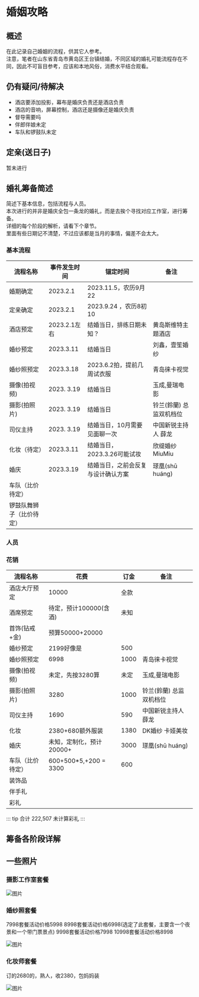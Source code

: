 # 婚姻攻略

## 概述

在此记录自己婚姻的流程，供其它人参考。  
注意，笔者在山东省青岛市黄岛区王台镇结婚，不同区域的婚礼可能流程存在不同，因此不可盲目参考，应该和本地风俗，消费水平结合观看。  

## 仍有疑问/待解决

* 酒店要添加投影，幕布是婚庆负责还是酒店负责
* 酒店的音响，屏幕控制，酒店还是摄像还是婚庆负责
* 督导需要吗
* 伴郎伴娘未定
* 车队和锣鼓队未定

## 定亲(送日子)

暂未进行

## 婚礼筹备简述


简述下基本信息，包括流程与人员。  
本次进行的并非是婚庆全包一条龙的婚礼，而是去挨个寻找对应工作室，进行筹备。  
详细的每个阶段的解析，请看下个章节。  
里面有些日期记不清楚，不过应该都是当月的事情，偏差不会太大。  

### 基本流程

| 流程名称                 | 事件发生时间 | 锚定时间                           | 备注                    |
| ------------------------ | ------------ | ---------------------------------- | ----------------------- |
| 婚期确定                 | 2023.2.1     | 2023.11.5，农历9月22               |                         |
| 定亲确定                 | 2023.2.1     | 2023.9.24        ，农历8初10       |                         |
| 酒店预定                 | 2023.2.1左右 | 结婚当日，排练日期未知？           | 黄岛斯维特主题酒店      |
| 婚纱预定                 | 2023.3.11    | 结婚当日                           | 刘鑫，壹笙婚纱          |
| 婚纱照预定               | 2023.3.18    | 2023.6.2拍，提前几周试衣服         | 青岛徕卡视觉            |
| 摄像(拍视频)             | 2023. 3.19   | 结婚当日                           | 玉成,曼瑞电影           |
| 摄影(拍照片)             | 2023. 3.19   | 结婚当日                           | 铃兰(鈴蘭) 总监双机档位 |
| 司仪主持                 | 2023. 3.19   | 结婚当日，10月需要见面聊一次       | 中国新锐主持人 薛龙     |
| 化妆（待定）             | 2023.3.11    | 结婚当日，  2023.3.26可能试妆      | 欣缇婚纱 MiuMiu         |
| 婚庆                     | 2023.3.19    | 结婚当日，之前会反复与设计确认方案 | 瑹凰(shū huáng)         |
| 车队（比价待定）         |              |                                    |                         |
| 锣鼓队舞狮子（比价待定） |              |                                    |                         |

### 人员

### 花销

| 流程名称         | 花费                     | 订金 | 备注                    |
| ---------------- | ------------------------ | ---- | ----------------------- |
| 酒店大厅预定     | 10000                    | 全款 |                         |
| 酒席预定         | 待定，预计100000(含酒)   | 未知 |                         |
| 首饰(钻戒+金)    | 预算50000+20000          |      |                         |
| 婚纱预定         | 2199好像是               | 500  |                         |
| 婚纱照预定       | 6998                     | 1000 | 青岛徕卡视觉            |
| 摄像(拍视频)     | 未定，先按3280算         | 未定 | 玉成,曼瑞电影           |
| 摄影(拍照片)     | 3280                     | 1000 | 铃兰(鈴蘭) 总监双机档位 |
| 司仪主持         | 1690                     | 590  | 中国新锐主持人 薛龙     |
| 化妆             | 2380+680额外服装         | 1380 | DK婚纱    卡娅美妆      |
| 婚庆             | 未知，定制化，预计20000+ | 3000 | 瑹凰(shū huáng)         |
| 车队（比价待定） | 600+500*5,+200 = 3300    | 600  |                         |
| 装饰品           |                          |      |                         |
| 伴手礼           |                          |      |                         |
| 彩礼             |                          |      |                         |

::: tip 合计
222,507 未计算彩礼
:::

## 筹备各阶段详解

## 一些照片

### 摄影工作室套餐

![图片](./images/微信图片_20230322101603.jpg)

### 婚纱照套餐

7998套餐活动价格5998
8998套餐活动价格6998(选定了此套餐，主要含一个夜景和一个带门票景点)
9998套餐活动价格7998
10998套餐活动价格8998

![图片](./images/微信图片_20230322101632.jpg)



### 化妆师套餐

订的2680的，熟人，收2380，包妈妈装

![图片](./images/微信图片_20230322154042.png)
